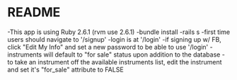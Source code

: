 # README

-This app is using Ruby 2.6.1 (rvm use 2.6.1)
-bundle install
-rails s
-first time users should navigate to '/signup'
-login is at '/login'
-if signing up w/ FB, click "Edit My Info" and set a new password to be able to use '/login' 
-instruments will default to "for sale" status upon addition to the database
-to take an instrument off the available instruments list, edit the instrument and set it's "for_sale" attribute to FALSE


